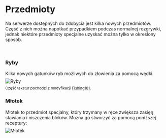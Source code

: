 <style>
img:not(.medium-zoom-image--opened):not(.navbar-link-icon)  {
    max-height: 280px;
    margin-top: 0.5em;
    margin-bottom: 0.5em;
}
.page {
    p, ul, ol {
        margin-top: 0.25em;
        margin-bottom: 0.25em;
    }
}
.translation {
    margin-left: 0.25em;
    font-weight: normal;
    color: var(--base-color)
}
</style>

# **Przedmioty**
Na serwerze dostępnych do zdobycia jest kilka nowych przedmiotów. Część z nich można napotkać przypadkiem podczas normalnej rozgrywki, jednak niektóre przedmioty specjalne uzyskać można tylko w określony sposób.

<br/>

<div class="page">

### Ryby
Kilka nowych gatunków ryb możliwych do złowienia za pomocą wędki.  
![Ryby](assets/img/fish.png ":no-zoom")  
<sup>Część tekstur pochodzi z modyfikacji [Fishing101](https://github.com/Macck209/Fishing101).</sup>

### Młotek
Młotek to przedmiot specjalny, który trzymany w ręce zwiększa zasięŋ stawiania i niszczenia bloków. Można go stworzyć za pomocą poniższej receptury:  
![Młotek](assets/img/hammer.png ":no-zoom")  

</page>
